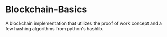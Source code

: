 # Blockchain-Basics
A blockchain implementation that utilizes the proof of work concept and a few hashing algorithms from python's hashlib.
